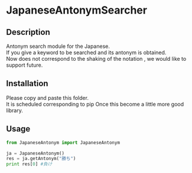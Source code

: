 # JapaneseAntonymSearcher

## Description

Antonym search module for the Japanese.  
If you give a keyword to be searched and its antonym is obtained.  
Now does not correspond to the shaking of the notation , we would like to support future.  

## Installation
 
Please copy and paste this folder.  
It is scheduled corresponding to pip Once this become a little more good library.  

## Usage

```py
from JapaneseAntonym import JapaneseAntonym

ja = JapaneseAntonym()
res = ja.getAntonym("勝ち")
print res[0] #負け
```

